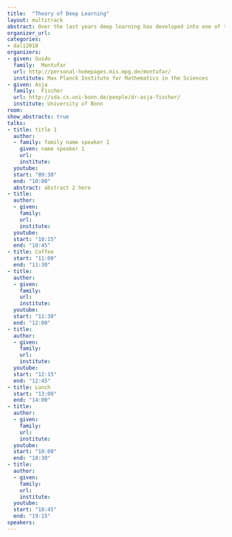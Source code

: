 ```yaml
---
title:  "Theory of Deep Learning"
layout: multitrack
abstract: Over the last years deep learning has developed into one of the most important areas of machine learning leading to break throughs in various applied fields like image and natural language processing or machine translation. These numerous advances on practical side are accompanied by a rather limited but growing theoretical understanding. Important questions relating to the representational power of the models, the interpretability of the solutions obtained, the stability and understanding of the stochastic optimization process, the generalization performance of deep neural networks, and new mathematical frameworks to learn generative models - just to name some - require us to delve deeper into the mathematics underlying the field of . deep learning. In this workshop we will discuss recent achievements, status quo, and open questions regarding our theoretical understanding of deep learning. 
organizer_url: 
categories:
- dali2018
organizers:
- given: Guido 
  family:  Montufar
  url: http://personal-homepages.mis.mpg.de/montufar/
  institute: Max Planck Institute for Mathematics in the Sciences
- given: Asja 
  family:  Fischer
  url: http://sda.cs.uni-bonn.de/people/dr-asja-fischer/
  institute: University of Bonn
room: 
show_abstracts: true
talks:
- title: title 1
  author:
  - family: family name speaker 1
    given: name speaker 1
    url: 
    institute: 
  youtube: 
  start: "09:30"
  end: "10:00" 
  abstract: abstract 2 here
- title: 
  author:
  - given: 
    family: 
    url: 
    institute: 
  youtube: 
  start: "10:15"
  end: "10:45" 
- title: Coffee
  start: "11:00"
  end: "11:30"
- title: 
  author: 
  - given: 
    family: 
    url: 
    institute: 
  youtube: 
  start: "11:30"
  end: "12:00" 
- title: 
  author: 
  - given: 
    family: 
    url: 
    institute: 
  youtube: 
  start: "12:15"
  end: "12:45" 
- title: Lunch
  start: "13:00"
  end: "14:00"
- title: 
  author:
  - given: 
    family:
    url: 
    institute: 
  youtube: 
  start: "18:00"
  end: "18:30"
- title: 
  author:
  - given: 
    family:
    url: 
    institute: 
  youtube: 
  start: "18:45"
  end: "19:15"
speakers:
---
```

